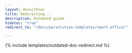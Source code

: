 ```yaml
---
layout: docwithnav
title: Redirecting...
description: Outdated guide
hidetoc: "true"
redirect_to: "/docs/pe/solution-templates/smart-office/"

---
```


{% include templates/outdated-doc-redirect.md %}